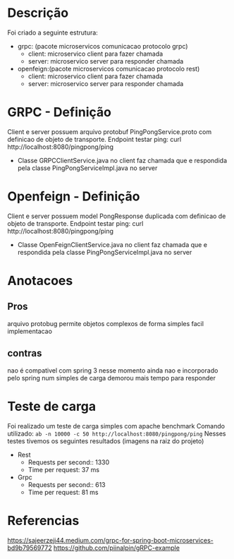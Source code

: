 # Descrição
Foi criado a seguinte estrutura:
- grpc: (pacote microservicos comunicacao protocolo grpc)
    - client: microservico client para fazer chamada
    - server: microservico server para responder chamada
- openfeign:(pacote microservicos comunicacao protocolo rest)
    - client: microservico client para fazer chamada
    - server: microservico server para responder chamada


# GRPC - Definição
Client e server possuem arquivo protobuf PingPongService.proto com definicao de objeto de transporte.
Endpoint testar ping: curl http://localhost:8080/pingpong/ping
- Classe GRPCClientService.java no client faz chamada que e respondida pela classe PingPongServiceImpl.java no server


# Openfeign - Definição
Client e server possuem model PongResponse duplicada  com definicao de objeto de transporte.
Endpoint testar ping: curl http://localhost:8080/pingpong/ping
- Classe OpenFeignClientService.java no client faz chamada que e respondida pela classe PingPongServiceImpl.java no server

# Anotacoes
## Pros
arquivo protobug permite objetos complexos de forma simples
facil implementacao
## contras
nao é compativel com spring 3 nesse momento
ainda nao e incorporado pelo spring
num simples de carga demorou mais tempo para responder

# Teste de carga
Foi realizado um teste de carga simples com apache benchmark
Comando utilizado: `ab -n 10000 -c 50 http://localhost:8080/pingpong/ping`
Nesses testes tivemos os seguintes resultados (imagens na raiz do projeto)
- Rest
    - Requests per second:: 1330
    - Time per request: 37 ms
- Grpc
    - Requests per second:: 613
    - Time per request: 81 ms
    
# Referencias
https://sajeerzeji44.medium.com/grpc-for-spring-boot-microservices-bd9b79569772
https://github.com/piinalpin/gRPC-example